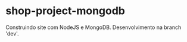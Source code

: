 # shop-project-mongodb
<p>
  Construindo site com NodeJS e MongoDB.
  Desenvolvimento na branch 'dev'.
</p>
